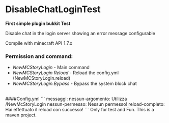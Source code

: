 # DisableChatLoginTest
**First simple plugin bukkit Test**

Disable chat in the login server showing an error message configurable

Compile with minecraft API 1.7.x

### Permission and command:
- *NewMCStoryLogin* - Main command
- *NewMCStoryLogin Reload* - Reload the config.yml (NewMCStoryLogin.reload) 
- *NewMCStoryLogin.Bypass* - Bypass the system block chat

<br />
####Config.yml
```
messaggi:
  nessun-argomento: Utilizza /NewMcStoryLogin <reload>
  nessun-permesso: Nessun permesso!
  reload-completo: Hai effettuato il reload con successo!
```
Only for test and Fun. This is a maven project.

